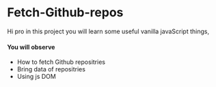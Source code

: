 # Fetch-Github-repos
Hi pro in this project you will learn some useful vanilla javaScript things,

<h4>You will observe</h4>
<ul>
 <li>How to fetch Github repositries</li>
 <li>Bring data of repositries</li>
 <li>Using js DOM</li>
</ul>
